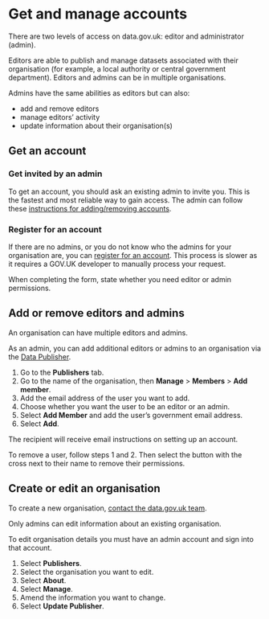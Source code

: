 # Get and manage accounts

There are two levels of access on data.gov.uk: editor and administrator (admin).

Editors are able to publish and manage datasets associated with their organisation (for example, a local authority or central government department). Editors and admins can be in multiple organisations.

Admins have the same abilities as editors but can also:

* add and remove editors
* manage editors’ activity
* update information about their organisation(s)

## Get an account

### Get invited by an admin

To get an account, you should ask an existing admin to invite you. This is the fastest and most reliable way to gain access. The admin can follow these [instructions for adding/removing accounts](#add-or-remove-editors-and-admins).

### Register for an account

If there are no admins, or you do not know who the admins for your organisation are, you can [register for an account](https://data.gov.uk/support). This process is slower as it requires a GOV.UK developer to manually process your request.

When completing the form, state whether you need editor or admin permissions.

## Add or remove editors and admins

An organisation can have multiple editors and admins.

As an admin, you can add additional editors or admins to an organisation via the [Data Publisher](https://ckan.publishing.service.gov.uk/).

1. Go to the **Publishers** tab.
1. Go to the name of the organisation, then **Manage** > **Members** > **Add member**.
1. Add the email address of the user you want to add.
1. Choose whether you want the user to be an editor or an admin.
1. Select **Add Member** and add the user’s government email address.
1. Select **Add**.

The recipient will receive email instructions on setting up an account.

To remove a user, follow steps 1 and 2. Then select the button with the cross next to their name to remove their permissions.

## Create or edit an organisation

To create a new organisation, [contact the data.gov.uk team](https://data.gov.uk/support).  

Only admins can edit information about an existing organisation.

To edit organisation details you must have an admin account and sign into that account.

1. Select **Publishers**.
1. Select the organisation you want to edit.
1. Select **About**.
1. Select **Manage**.
1. Amend the information you want to change.
1. Select **Update Publisher**.
